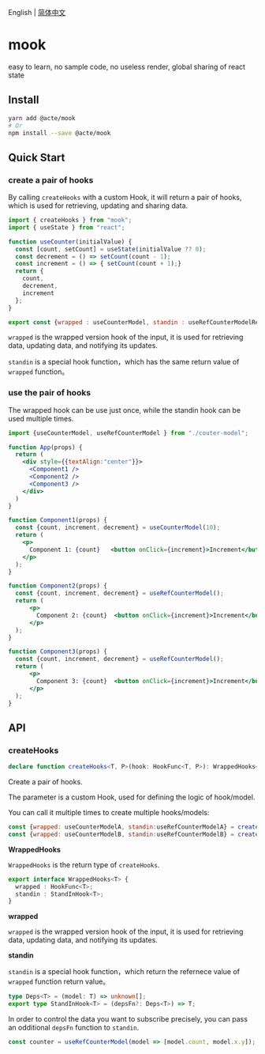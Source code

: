 English | [简体中文](./README-cn.md)

# mook

easy to learn, no sample code, no useless render, global sharing of react state

## Install

```bash
yarn add @acte/mook
# Or
npm install --save @acte/mook
```

## Quick Start

### create a pair of hooks

By calling `createHooks` with a custom Hook, it will return a pair of hooks, which is used for retrieving, updating and sharing data.

```jsx
import { createHooks } from "mook";
import { useState } from "react";

function useCounter(initialValue) {
  const [count, setCount] = useState(initialValue ?? 0);
  const decrement = () => setCount(count - 1);
  const increment = () => { setCount(count + 1);}
  return {
    count,
    decrement,
    increment
  };
}

export const {wrapped : useCounterModel, standin : useRefCounterModelRef} = createHooks(useCounter);
```

`wrapped` is the wrapped version hook of the input, it is used for retrieving data, updating data, and notifying  its updates.

`standin` is a special hook function，which has the same return value of `wrapped` function。

### use the pair of hooks

The wrapped hook can be use just once, while the standin hook can be used multiple times.

```jsx
import {useCounterModel, useRefCounterModel } from "./couter-model";

function App(props) {
  return (
    <div style={{textAlign:"center"}}>
      <Component1 />
      <Component2 />
      <Component3 />
    </div>
  )
}

function Component1(props) {
  const {count, increment, decrement} = useCounterModel(10);
  return (
    <p>
      Component 1: {count}   <button onClick={increment}>Increment</button> <button onClick={decrement}>decrement</button>
    </p>
  );
}

function Component2(props) {
  const {count, increment, decrement} = useRefCounterModel();
  return (
      <p>
        Component 2: {count}  <button onClick={increment}>Increment</button> <button onClick={decrement}>decrement</button>
      </p>
  );
}

function Component3(props) {
  const {count, increment, decrement} = useRefCounterModel();
  return (
      <p>
        Component 3: {count}  <button onClick={increment}>Increment</button> <button onClick={decrement}>decrement</button>
      </p>
  );
}
```


## API

### createHooks

```typescript
declare function createHooks<T, P>(hook: HookFunc<T, P>): WrappedHooks<T> 
```

Create a pair of hooks.

The parameter is a custom Hook, used for defining the logic of hook/model.

You can call it multiple times to create multiple hooks/models:

```jsx
const {wrapped: useCounterModelA, standin:useRefCounterModelA} = createHooks(useCounter);
const {wrapped: useCounterModelB, standin:useRefCounterModelB} = createHooks(useCounter);
```

**WrappedHooks**

`WrappedHooks` is the return type of `createHooks`. 

```typescript
export interface WrappedHooks<T> {
  wrapped : HookFunc<T>;
  standin : StandInHook<T>;
}
```

**wrapped**

`wrapped` is the wrapped version hook of the input, it is used for retrieving data, updating data, and notifying  its updates.

**standin**

`standin` is a special hook function，which return the refernece value of `wrapped` function return value。

```typescript
type Deps<T> = (model: T) => unknown[];
export type StandInHook<T> = (depsFn?: Deps<T>) => T;
```

In order to control the data you want to subscribe precisely, you can pass an odditional `depsFn` function to `standin`.


```jsx
const counter = useRefCounterModel(model => [model.count, model.x.y]);
```

